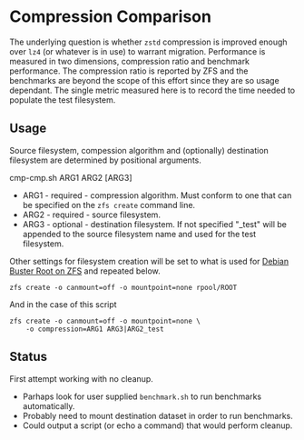 # Compression Comparison

The underlying question is whether `zstd` compression is improved enough over `lz4` (or whatever is in use) to warrant migration. Performance is measured in two dimensions, compression ratio and benchmark performance. The compression ratio is reported by ZFS and the benchmarks are beyond the scope of this effort since they are so usage dependant. The single metric measured here is to record the time needed to populate the test filesystem.

## Usage

Source filesystem, compession algorithm and (optionally) destination filesystem are determined by positional arguments.

cmp-cmp.sh ARG1 ARG2 [ARG3]

* ARG1 - required - compression algorithm. Must conform to one that can be specified on the `zfs create` command line.
* ARG2 - required - source filesystem.
* ARG3 - optional - destination filesystem. If not specified "_test" will be appended to the source filesystem name and used for the test filesystem.

Other settings for filesystem creation will be set to what is used for [Debian Buster Root on ZFS](https://openzfs.github.io/openzfs-docs/Getting%20Started/Debian/Debian%20Buster%20Root%20on%20ZFS.html#step-2-disk-formatting) and repeated below.

```text
zfs create -o canmount=off -o mountpoint=none rpool/ROOT
```

And in the case of this script

```text
zfs create -o canmount=off -o mountpoint=none \
    -o compression=ARG1 ARG3|ARG2_test
```

## Status

First attempt working with no cleanup.

* Parhaps look for user supplied `benchmark.sh` to run benchmarks automatically.
* Probably need to mount destination dataset in order to run benchmarks.
* Could output a script (or echo a command) that would perform cleanup.

